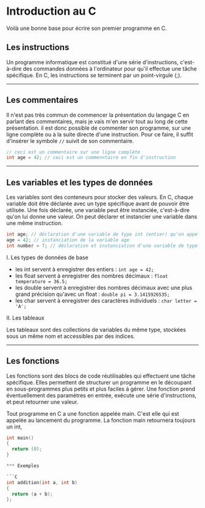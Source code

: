 # Introduction au C

Voilà une bonne base pour écrire son premier programme en C. 

## Les instructions

Un programme informatique est constitué d'une série d'instructions, c'est-à-dire des commandes données à l'ordinateur pour qu'il effectue une tâche spécifique. En C, les instructions se terminent par un point-virgule (;). 

---

## Les commentaires

Il n'est pas très commun de commencer la présentation du langage C en parlant des commentaires, mais je vais m'en servir tout au long de cette présentation. il est donc possible de commenter son programme, sur une ligne complète ou à la suite directe d'une instruction. Pour ce faire, il suffit d'insérer le symbole `//` suivit de son commentaire. 

```C
// ceci est un commentaire sur une ligne complète
int age = 42; // ceci est un commenntaire en fin d'instruction
```

---

## Les variables et les types de données

Les variables sont des conteneurs pour stocker des valeurs. En C, chaque variable doit être déclarée avec un type spécifique avant de pouvoir être utilisée. Une fois déclarée, une variable peut être instanciée, c'est-à-dire qu'on lui donne une valeur. On peut déclarer et instancier une variable dans une même instruction.

```C
int age; // déclaration d'une variable de type int (entier) qu'on appelle age
age = 42; // instanciation de la variable age
int number = 7; // déclaration et instanciation d'une variable de type int qu'on appelle number

```

I. Les types de données de base

* les int servent à enregistrer des entiers : `int age = 42;`
* les float servent à enregistrer des nombres décimaux : `float temperature = 36.5;`
* les double servent à enregistrer des nombres décimaux avec une plus grand précision qu'avec un float : `double pi = 3.1415926535;`
* les char servent à enregistrer des caractères individuels : `char letter = 'A';`

II. Les tableaux

Les tableaux sont des collections de variables du même type, stockées sous un même nom et accessibles par des indices.

---

## Les fonctions

Les fonctions sont des blocs de code réutilisables qui effectuent une tâche spécifique. Elles permettent de structurer un programme en le découpant en sous-programmes plus petits et plus faciles à gérer. Une fonction prend éventuellement des paramètres en entrée, exécute une série d'instructions, et peut retourner une valeur.





Tout programme en C a une fonction appelée main. C'est elle qui est appelée au lancement du programme. La fonction main retournera toujours un int,
```C
int main()
{
  return (0);
}

*** Exemples 

```C
int addition(int a, int b)
{
  return (a + b);
};
```

